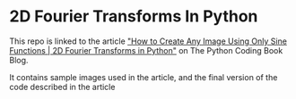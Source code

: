 # 2D Fourier Transforms In Python

This repo is linked to the article ["How to Create Any Image Using Only Sine Functions | 2D Fourier Transforms in Python"](https://thepythoncodingbook.com/2021/08/30/2d-fourier-transform-in-python-and-fourier-synthesis-of-images/) on The Python Coding Book Blog.

It contains sample images used in the article, and the final version of the code described in the article
